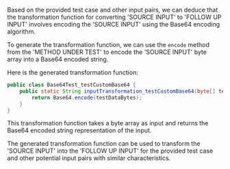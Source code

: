 Based on the provided test case and other input pairs, we can deduce that the transformation function for converting 'SOURCE INPUT' to 'FOLLOW UP INPUT' involves encoding the 'SOURCE INPUT' using the Base64 encoding algorithm.

To generate the transformation function, we can use the `encode` method from the 'METHOD UNDER TEST' to encode the 'SOURCE INPUT' byte array into a Base64 encoded string.

Here is the generated transformation function:

```java
public class Base64Test_testCustomBase64 {
    public static String inputTransformation_testCustomBase64(byte[] testDataBytes) {
        return Base64.encode(testDataBytes);
    }
}
```

This transformation function takes a byte array as input and returns the Base64 encoded string representation of the input.

The generated transformation function can be used to transform the 'SOURCE INPUT' into the 'FOLLOW UP INPUT' for the provided test case and other potential input pairs with similar characteristics.